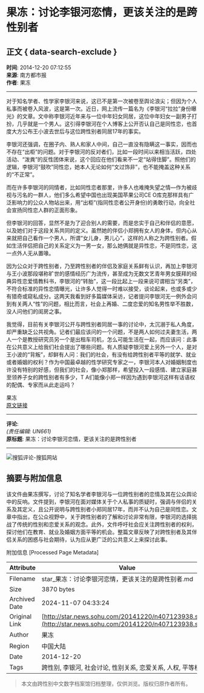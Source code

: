 # 果冻：讨论李银河恋情，更该关注的是跨性别者

## 正文 { data-search-exclude }


**时间**: 2014-12-20 07:12:55  
**来源**: 南方都市报  
**作者**: 果冻  

---

对于知名学者、性学家李银河来说，这已不是第一次被卷至舆论浪尖；但因为个人私事而被卷入风波，这是第一次。近日，网上流传一篇名为《李银河“拉拉”身份曝光》的文章。文中称李银河近年来与一位中年妇女同居，这位中年妇女一副男子打扮，几乎就是一个男人。这引得李银河在个人博客上公开否认自己是同性恋，也首度大方公布王小波去世后与这位跨性别者同居17年的事实。

李银河还强调，在圈子内、熟人和家人中间，自己一直没有隐瞒这一事实，因而也不存在“出柜”的问题。对于李银河的反对者们，比如一段时间以来相当活跃，四处活动、“泼粪”的反性团体来说，这个回应在他们看来不一定“站得住脚”。照他们的逻辑，李银河“鼓吹”同性恋，她本人无论如何“文过饰非”，也不能掩盖这种关系的“不正常”。

而在许多李银河的同情者，比如同性恋者那里，许多人也难掩失望之情—作为被歧视与污名的一群人，他们多么希望中国也出现美国苹果公司CE O库克那样具有广泛影响力的公众人物站出来，用“出柜”(指同性恋者公开身份)的勇敢行动，向全社会宣扬同性恋人群的正面形象。

但李银河的回答，显然不是为了迎合别人的需要，而是忠实于自己和伴侣的意愿，以及她们对于这段关系共同的定义。虽然她的伴侣小郑拥有女人的身体，但内心从来就把自己看作一个男人，所谓“女儿身，男儿心”，这样的人称之为跨性别者。假如生活伴侣把自己的关系定义为一男一女，那么她俩就是异性恋，不是同性恋，这一点外人无从置喙。

因为公众对于跨性别者，乃至跨性别者的伴侣及家庭关系鲜有认识，再加上李银河与王小波那段堪称旷世的感情经历广为流传，甚至成为无数文艺青年男女膜拜的经典异性恋爱情教科书，李银河的“转胎”，这一段比起上一段来说可谓相当“另类”，不符合标准的异性恋情曝光，让许多人觉得一时难以接受，谈论起来，也或多或少有猎奇或窥私成分。这两天我看到好多篇媒体采访，记者提问李银河无一例外会问到有关两人“性”的问题，相比而言，社会上再婚、二度恋爱的知名男性举不胜数，没人问他们的闺房之事。

我觉得，目前有关李银河公开与跨性别者同居一事的讨论中，太沉溺于私人角度，却严重缺乏公共视角。记者们最应该问的一个问题，不是两人如何过夫妻生活，两人一个是教授研究员另一个是出租车司机，怎么可能生活在一起，而应该问：此事在公共意义上给我们社会提出了哪些问题。有人质疑李银河爱上另外一个人，是对王小波的“背叛”，却鲜有人问：我们的社会，有没有给跨性别者平等的就学、就业或者婚姻的权利？作为中国最卓越的性学研究专家之一，李银河本人对婚姻制度也许没有特别的好感，但我们的社会，像小郑那样，希望投入一段感情、建立家庭甚至领养子女的跨性别者有多少，T A们能像小郑一样因为遇到李银河这样有话语权的配偶、专家而从此走运吗？

果冻  
[原文链接](http://star.news.sohu.com/20141220/n407123938.shtml)  

---

**评论**:  
_(责任编辑: UN661)_  
**原标题**: 果冻：讨论李银河恋情，更该关注的是跨性别者  

---

![搜狐评论-搜狐网站](http://news.sohu.com/upload/pagerevision20090916/star_logo3.gif)

## 摘要与附加信息

<!-- tcd_abstract -->
该文件由果冻撰写，讨论了知名学者李银河与一位跨性别者的恋情及其在公众舆论中的反响。文件提到，李银河在面对媒体关于个人私事的质疑时，强调与伴侣的关系及其定义，且公开说明与跨性别者小郑同居17年，而并不认为自己是同性恋。文章中指出，在公众视野中，关于跨性别者的了解和讨论非常有限，李银河的选择挑战了传统的性别和恋爱关系的观念。此外，文件呼吁社会应关注跨性别者的权利，探讨他们在教育、就业及婚姻方面平等的机会。整篇文章反映了对跨性别者及其伴侣关系的困惑与社会期待，认为应从更广泛的公共意义上来探讨此事。
<!-- tcd_abstract_end -->

附加信息 [Processed Page Metadata]

| Attribute       | Value                                  |
|-----------------|----------------------------------------|
| Filename        | star_果冻：讨论李银河恋情，更该关注的是跨性别者.md                             |
| Size            | 3870 bytes                           |
| Archived Date   | 2024-11-07 04:33:24                             |
| Original Link   | [http://star.news.sohu.com/20141220/n407123938.shtml](http://star.news.sohu.com/20141220/n407123938.shtml)                       |
| Author          | 果冻                               |
| Region          | 中国大陆                               |
| Date            | 2014-12-20                                 |
| Tags            | 跨性别, 李银河, 社会讨论, 性别关系, 恋爱关系, 人权, 平等权利                                 |
>
> 本文由跨性别中文数字档案馆归档整理，仅供浏览。版权归原作者所有。
>